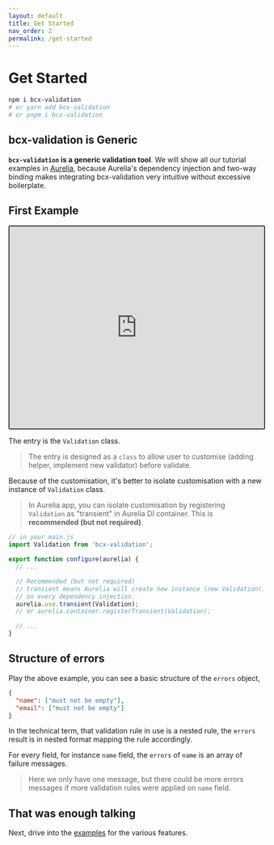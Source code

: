 ```yaml
---
layout: default
title: Get Started
nav_order: 2
permalink: /get-started
---
```


# Get Started

```bash
npm i bcx-validation
# or yarn add bcx-validation
# or pnpm i bcx-validation
```

## bcx-validation is Generic

**`bcx-validation` is a generic validation tool**. We will show all our tutorial examples in [Aurelia](https://aurelia.io), because Aurelia's dependency injection and two-way binding makes integrating bcx-validation very intuitive without excessive boilerplate.

## First Example

<iframe style="width: 100%; height: 400px; border: 2px solid #343a40; border-radius: 3px;" loading="lazy" src="https://gist.dumber.app/?gist=a48ba81d75bf38457b19b7703ccafa3e&open=src%2Fsimple-form.js&open=src%2Fsimple-form.html"></iframe>

The entry is the `Validation` class.

> The entry is designed as a `class` to allow user to customise (adding helper, implement new validator) before validate.

Because of the customisation, it's better to isolate customisation with a new instance of `Validation` class.

> In Aurelia app, you can isolate customisation by registering `Validation` as "transient" in Aurelia DI container. This is **recommended (but not required)**.

```js
// in your main.js
import Validation from 'bcx-validation';

export function configure(aurelia) {
  // ...

  // Recommended (but not required)
  // transient means Aurelia will create new instance (new Validation())
  // on every dependency injection.
  aurelia.use.transient(Validation);
  // or aurelia.container.registerTransient(Validation);

  // ...
}
```

## Structure of errors

Play the above example, you can see a basic structure of the `errors` object,

```json
{
  "name": ["must not be empty"],
  "email": ["must not be empty"]
}
```

In the technical term, that validation rule in use is a nested rule, the `errors` result is in nested format mapping the rule accordingly.

For every field, for instance `name` field, the `errors` of `name` is an array of failure messages.

> Here we only have one message, but there could be more errors messages if more validation rules were applied on `name` field.

## That was enough talking

Next, drive into the [examples](./examples) for the various features.
